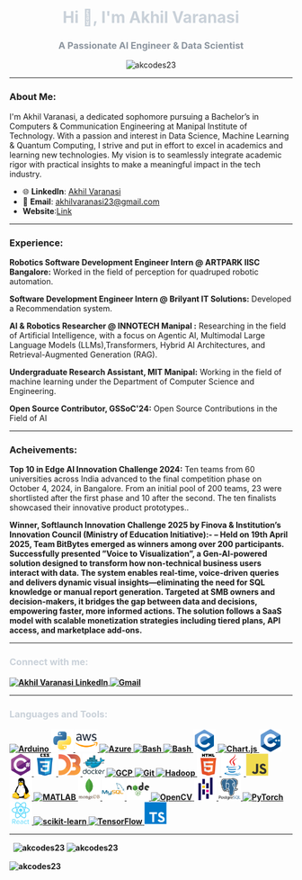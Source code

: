 <h1 align="center" style="color:#c9d1d9;">Hi 👋, I'm Akhil Varanasi</h1>
<h3 align="center" style="color:#8b949e;">A Passionate AI Engineer & Data Scientist</h3>

<p align="center">
  <img src="https://komarev.com/ghpvc/?username=akcodes23&label=Profile%20views&color=gray&style=flat" alt="akcodes23" />
</p>

---
<h3 align="left">About Me:</h3>
<p align="left">
    I'm Akhil Varanasi, a dedicated sophomore pursuing a Bachelor’s in Computers & Communication Engineering at Manipal Institute of Technology. With a passion and interest in Data Science, Machine Learning & Quantum Computing, I strive and put in effort to excel in academics and learning new technologies. My vision is to seamlessly integrate academic rigor with practical insights to make a meaningful impact in the tech industry.
</p>

- 🌐 **LinkedIn**: [Akhil Varanasi](https://www.linkedin.com/in/akhil-varanasi)
- 📧 **Email**: [akhilvaranasi23@gmail.com](mailto:akhilvaranasi23@gmail.com)
-    **Website**:[Link](https://akhil-portfolio-eta.vercel.app/)
---

<h3 align="left">Experience:</h3>
<p>
  <strong>Robotics Software Development Engineer Intern @ ARTPARK IISC Bangalore:</strong> Worked in the field of perception for quadruped robotic automation.<br>
  
  <strong>Software Development Engineer Intern @ Brilyant IT Solutions:</strong> Developed a Recommendation system.<br>

  <strong>AI & Robotics Researcher @ INNOTECH Manipal :</strong> Researching in the field of Artificial Intelligence, with a focus on Agentic AI, Multimodal Large Language Models (LLMs),Transformers, Hybrid AI Architectures, and Retrieval-Augmented Generation (RAG).
  
  <strong>Undergraduate Research Assistant, MIT Manipal:</strong> Working in the field of machine learning under the Department of Computer Science and Engineering.

  <strong>Open Source Contributor, GSSoC'24:</strong> Open Source Contributions in the Field of AI
</p>

---

<h3 align="left">Acheivements:</h3>
<p>
  <strong>Top 10 in Edge AI Innovation Challenge 2024:</strong> Ten teams from 60 universities across India advanced to the final competition phase on October 4, 2024, in Bangalore. From an initial pool of 200 teams, 23 were shortlisted after the first phase and 10 after the second. The ten finalists showcased their innovative product prototypes..<br>

  <strong>Winner, Softlaunch Innovation Challenge 2025 by Finova & Institution’s Innovation Council (Ministry of Education
Initiative):-
– Held on 19th April 2025, Team BitBytes emerged as winners among over 200 participants. Successfully presented ”Voice
to Visualization”, a Gen-AI-powered solution designed to transform how non-technical business users interact with data.
The system enables real-time, voice-driven queries and delivers dynamic visual insights—eliminating the need for SQL
knowledge or manual report generation. Targeted at SMB owners and decision-makers, it bridges the gap between data
and decisions, empowering faster, more informed actions. The solution follows a SaaS model with scalable monetization
strategies including tiered plans, API access, and marketplace add-ons.<br>
  

---

<h3 align="left" style="color:#c9d1d9;">Connect with me:</h3>
<p align="left">
  <a href="https://www.linkedin.com/in/akhil-varanasi" target="blank">
    <img align="center" src="https://raw.githubusercontent.com/rahuldkjain/github-profile-readme-generator/master/src/images/icons/Social/linked-in-alt.svg" alt="Akhil Varanasi LinkedIn" height="40" width="40" />
  </a>
  <a href="mailto:akhilvaranasi23@gmail.com" target="blank">
    <img align="center" src="https://th.bing.com/th/id/OIP.6XHqq6Feb-RBYSX1WjQXRgHaGB?rs=1&pid=ImgDetMain" alt="Gmail" height="50" width="60" />
</a>
</p>

---

<h3 align="left" style="color:#c9d1d9;">Languages and Tools:</h3>
<p align="left">
  <a href="https://www.arduino.cc/" target="_blank" rel="noreferrer">
    <img src="https://cdn.worldvectorlogo.com/logos/arduino-1.svg" alt="Arduino" width="40" height="40"/>
  </a>
  <a href="https://www.python.org" target="_blank" rel="noreferrer">
    <img src="https://raw.githubusercontent.com/devicons/devicon/master/icons/python/python-original.svg" alt="Python" width="40" height="40"/>
  </a>
  <a href="https://aws.amazon.com" target="_blank" rel="noreferrer">
    <img src="https://raw.githubusercontent.com/devicons/devicon/master/icons/amazonwebservices/amazonwebservices-original-wordmark.svg" alt="AWS" width="40" height="40"/>
  </a>
  <a href="https://azure.microsoft.com/en-in/" target="_blank" rel="noreferrer">
    <img src="https://www.vectorlogo.zone/logos/microsoft_azure/microsoft_azure-icon.svg" alt="Azure" width="40" height="40"/>
  </a>
  <a href="https://www.gnu.org/software/bash/" target="_blank" rel="noreferrer">
    <img src="https://www.vectorlogo.zone/logos/gnu_bash/gnu_bash-icon.svg" alt="Bash" width="40" height="40"/>
  </a>
  <a href="https://ros.org/" target="_blank" rel="noreferrer">
    <img src="https://upload.wikimedia.org/wikipedia/commons/thumb/b/bb/Ros_logo.svg/512px-Ros_logo.svg.png" alt="Bash" width="50" height="40"/>
  </a>
  <a href="https://www.cprogramming.com/" target="_blank" rel="noreferrer">
    <img src="https://raw.githubusercontent.com/devicons/devicon/master/icons/c/c-original.svg" alt="C" width="40" height="40"/>
  </a>
  <a href="https://www.chartjs.org" target="_blank" rel="noreferrer">
    <img src="https://www.chartjs.org/media/logo-title.svg" alt="Chart.js" width="40" height="40"/>
  </a>
  <a href="https://www.w3schools.com/cpp/" target="_blank" rel="noreferrer">
    <img src="https://raw.githubusercontent.com/devicons/devicon/master/icons/cplusplus/cplusplus-original.svg" alt="C++" width="40" height="40"/>
  </a>
  <a href="https://www.w3schools.com/cs/" target="_blank" rel="noreferrer">
    <img src="https://raw.githubusercontent.com/devicons/devicon/master/icons/csharp/csharp-original.svg" alt="C#" width="40" height="40"/>
  </a>
  <a href="https://www.w3schools.com/css/" target="_blank" rel="noreferrer">
    <img src="https://raw.githubusercontent.com/devicons/devicon/master/icons/css3/css3-original-wordmark.svg" alt="CSS3" width="40" height="40"/>
  </a>
  <a href="https://d3js.org/" target="_blank" rel="noreferrer">
    <img src="https://raw.githubusercontent.com/devicons/devicon/master/icons/d3js/d3js-original.svg" alt="D3.js" width="40" height="40"/>
  </a>
  <a href="https://www.docker.com/" target="_blank" rel="noreferrer">
    <img src="https://raw.githubusercontent.com/devicons/devicon/master/icons/docker/docker-original-wordmark.svg" alt="Docker" width="40" height="40"/>
  </a>
  <a href="https://cloud.google.com" target="_blank" rel="noreferrer">
    <img src="https://www.vectorlogo.zone/logos/google_cloud/google_cloud-icon.svg" alt="GCP" width="40" height="40"/>
  </a>
  <a href="https://git-scm.com/" target="_blank" rel="noreferrer">
    <img src="https://www.vectorlogo.zone/logos/git-scm/git-scm-icon.svg" alt="Git" width="40" height="40"/>
  </a>
  <a href="https://hadoop.apache.org/" target="_blank" rel="noreferrer">
    <img src="https://www.vectorlogo.zone/logos/apache_hadoop/apache_hadoop-icon.svg" alt="Hadoop" width="40" height="40"/>
  </a>
  <a href="https://www.w3.org/html/" target="_blank" rel="noreferrer">
    <img src="https://raw.githubusercontent.com/devicons/devicon/master/icons/html5/html5-original-wordmark.svg" alt="HTML5" width="40" height="40"/>
  </a>
  <a href="https://www.java.com" target="_blank" rel="noreferrer">
    <img src="https://raw.githubusercontent.com/devicons/devicon/master/icons/java/java-original.svg" alt="Java" width="40" height="40"/>
  </a>
  <a href="https://developer.mozilla.org/en-US/docs/Web/JavaScript" target="_blank" rel="noreferrer">
    <img src="https://raw.githubusercontent.com/devicons/devicon/master/icons/javascript/javascript-original.svg" alt="JavaScript" width="40" height="40"/>
  </a>
  <a href="https://www.linux.org/" target="_blank" rel="noreferrer">
    <img src="https://raw.githubusercontent.com/devicons/devicon/master/icons/linux/linux-original.svg" alt="Linux" width="40" height="40"/>
  </a>
  <a href="https://www.mathworks.com/" target="_blank" rel="noreferrer">
    <img src="https://upload.wikimedia.org/wikipedia/commons/2/21/Matlab_Logo.png" alt="MATLAB" width="40" height="40"/>
  </a>
  <a href="https://www.mongodb.com/" target="_blank" rel="noreferrer">
    <img src="https://raw.githubusercontent.com/devicons/devicon/master/icons/mongodb/mongodb-original-wordmark.svg" alt="MongoDB" width="40" height="40"/>
  </a>
  <a href="https://www.mysql.com/" target="_blank" rel="noreferrer">
    <img src="https://raw.githubusercontent.com/devicons/devicon/master/icons/mysql/mysql-original-wordmark.svg" alt="MySQL" width="40" height="40"/>
  </a>
  <a href="https://nodejs.org" target="_blank" rel="noreferrer">
    <img src="https://raw.githubusercontent.com/devicons/devicon/master/icons/nodejs/nodejs-original-wordmark.svg" alt="Node.js" width="40" height="40"/>
  </a>
  <a href="https://opencv.org/" target="_blank" rel="noreferrer">
    <img src="https://www.vectorlogo.zone/logos/opencv/opencv-icon.svg" alt="OpenCV" width="40" height="40"/>
  </a>
  <a href="https://pandas.pydata.org/" target="_blank" rel="noreferrer">
    <img src="https://raw.githubusercontent.com/devicons/devicon/2ae2a900d2f041da66e950e4d48052658d850630/icons/pandas/pandas-original.svg" alt="Pandas" width="40" height="40"/>
  </a>
  <a href="https://www.postgresql.org" target="_blank" rel="noreferrer">
    <img src="https://raw.githubusercontent.com/devicons/devicon/master/icons/postgresql/postgresql-original-wordmark.svg" alt="PostgreSQL" width="40" height="40"/>
  </a>
  <a href="https://pytorch.org/" target="_blank" rel="noreferrer">
    <img src="https://www.vectorlogo.zone/logos/pytorch/pytorch-icon.svg" alt="PyTorch" width="40" height="40"/>
  </a>
  <a href="https://reactjs.org/" target="_blank" rel="noreferrer">
    <img src="https://raw.githubusercontent.com/devicons/devicon/master/icons/react/react-original-wordmark.svg" alt="React" width="40" height="40"/>
  </a>
  <a href="https://scikit-learn.org/" target="_blank" rel="noreferrer">
    <img src="https://upload.wikimedia.org/wikipedia/commons/0/05/Scikit_learn_logo_small.svg" alt="scikit-learn" width="40" height="40"/>
  </a>
  <a href="https://www.tensorflow.org" target="_blank" rel="noreferrer">
    <img src="https://www.vectorlogo.zone/logos/tensorflow/tensorflow-icon.svg" alt="TensorFlow" width="40" height="40"/>
  </a>
  <a href="https://www.typescriptlang.org/" target="_blank" rel="noreferrer">
    <img src="https://raw.githubusercontent.com/devicons/devicon/master/icons/typescript/typescript-original.svg" alt="TypeScript" width="40" height="40"/>
  </a>
</p>

---

<p>&nbsp;
  <img align="center" src="https://github-readme-stats.vercel.app/api?username=akcodes23&show_icons=true&locale=en&theme=github_dark" alt="akcodes23" />

  <img align="center" src="https://github-readme-streak-stats.herokuapp.com/?user=akcodes23&theme=github-dark" alt="akcodes23" />
</p>


<p>
    <img align="center" src="https://github-readme-stats.vercel.app/api/top-langs?username=akcodes23&show_icons=true&locale=en&layout=compact&theme=github_dark" alt="akcodes23" />
</p>
